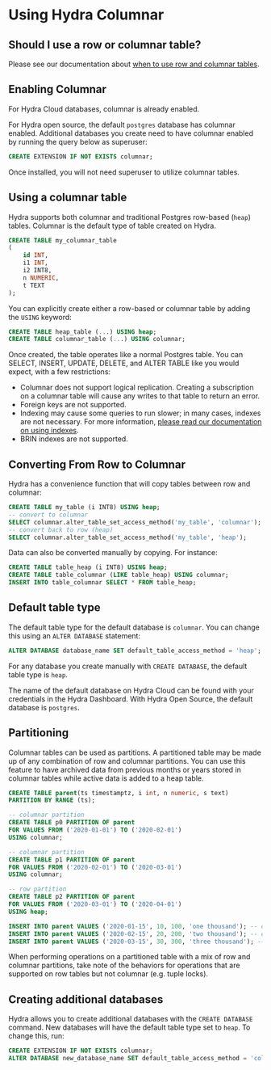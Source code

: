 # Using Hydra Columnar

## Should I use a row or columnar table?

Please see our documentation about [when to use row and columnar tables](../organize/data-modeling/row-vs-column-tables.md).

## Enabling Columnar

For Hydra Cloud databases, columnar is already enabled.

For Hydra open source, the default `postgres` database has columnar enabled.
Additional databases you create need to have columnar enabled by running the
query below as superuser:

```sql
CREATE EXTENSION IF NOT EXISTS columnar;
```

Once installed, you will not need superuser to utilize columnar tables.

## Using a columnar table

Hydra supports both columnar and traditional Postgres row-based (`heap`) tables.
Columnar is the default type of table created on Hydra.

```sql
CREATE TABLE my_columnar_table
(
	id INT,
	i1 INT,
	i2 INT8,
	n NUMERIC,
	t TEXT
);
```

You can explicitly create either a row-based or columnar table by adding the `USING`
keyword:

```sql
CREATE TABLE heap_table (...) USING heap;
CREATE TABLE columnar_table (...) USING columnar;
```

Once created, the table operates like a normal Postgres table. You can SELECT, INSERT,
UPDATE, DELETE, and ALTER TABLE like you would expect, with a few restrictions:

* Columnar does not support logical replication. Creating a subscription on a columnar
table will cause any writes to that table to return an error.
* Foreign keys are not supported.
* Indexing may cause some queries to run slower; in many cases,
indexes are not necessary. For more information, [please read our documentation on using indexes](../concepts/optimizing-query-performance.md#indexes-and-indexing-strategies).
* BRIN indexes are not supported.

## Converting From Row to Columnar

Hydra has a convenience function that will copy tables between row and columnar:

```sql
CREATE TABLE my_table (i INT8) USING heap;
-- convert to columnar
SELECT columnar.alter_table_set_access_method('my_table', 'columnar');
-- convert back to row (heap)
SELECT columnar.alter_table_set_access_method('my_table', 'heap');
```

Data can also be converted manually by copying. For instance:

```sql
CREATE TABLE table_heap (i INT8) USING heap;
CREATE TABLE table_columnar (LIKE table_heap) USING columnar;
INSERT INTO table_columnar SELECT * FROM table_heap;
```

## Default table type

The default table type for the default database is `columnar`. You can change
this using an `ALTER DATABASE` statement:

```sql
ALTER DATABASE database_name SET default_table_access_method = 'heap';
```

For any database you create manually with `CREATE DATABASE`, the default table
type is `heap`.

The name of the default database on Hydra Cloud can be found with your
credentials in the Hydra Dashboard. With Hydra Open Source, the default
database is `postgres`.

## Partitioning

Columnar tables can be used as partitions. A partitioned table may be made up
of any combination of row and columnar partitions. You can use this feature to
have archived data from previous months or years stored in columnar tables
while active data is added to a heap table.

```sql
CREATE TABLE parent(ts timestamptz, i int, n numeric, s text)
PARTITION BY RANGE (ts);

-- columnar partition
CREATE TABLE p0 PARTITION OF parent
FOR VALUES FROM ('2020-01-01') TO ('2020-02-01')
USING columnar;

-- columnar partition
CREATE TABLE p1 PARTITION OF parent
FOR VALUES FROM ('2020-02-01') TO ('2020-03-01')
USING columnar;

-- row partition
CREATE TABLE p2 PARTITION OF parent
FOR VALUES FROM ('2020-03-01') TO ('2020-04-01')
USING heap;

INSERT INTO parent VALUES ('2020-01-15', 10, 100, 'one thousand'); -- columnar
INSERT INTO parent VALUES ('2020-02-15', 20, 200, 'two thousand'); -- columnar
INSERT INTO parent VALUES ('2020-03-15', 30, 300, 'three thousand'); -- row
```

When performing operations on a partitioned table with a mix of row and
columnar partitions, take note of the behaviors for operations that
are supported on row tables but not columnar (e.g. tuple locks).

## Creating additional databases

Hydra allows you to create additional databases with the `CREATE DATABASE` command.
New databases will have the default table type set to `heap`. To change this, run:

```sql
CREATE EXTENSION IF NOT EXISTS columnar;
ALTER DATABASE new_database_name SET default_table_access_method = 'columnar';
```
